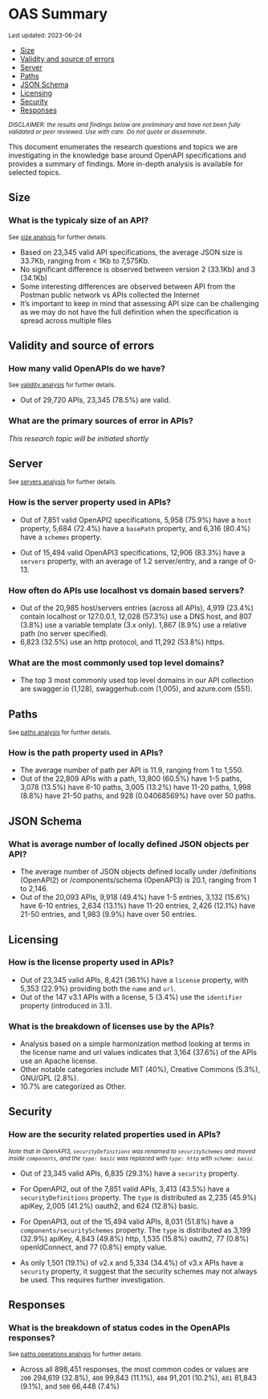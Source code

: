 OAS Summary
================
<sup>Last updated: 2023-06-24</sup>

- <a href="#size" id="toc-size">Size</a>
- <a href="#validity-and-source-of-errors"
  id="toc-validity-and-source-of-errors">Validity and source of errors</a>
- <a href="#server" id="toc-server">Server</a>
- <a href="#paths" id="toc-paths">Paths</a>
- <a href="#json-schema" id="toc-json-schema">JSON Schema</a>
- <a href="#licensing" id="toc-licensing">Licensing</a>
- <a href="#security" id="toc-security">Security</a>
- <a href="#responses" id="toc-responses">Responses</a>

<sup>*DISCLAIMER: the results and findings below are preliminary and
have not been fully validated or peer reviewed. Use with care. Do not
quote or disseminate.*</sup>

This document enumerates the research questions and topics we are
investigating in the knowledge base around OpenAPI specifications and
provides a summary of findings. More in-depth analysis is available for
selected topics.

## Size

### What is the typicaly size of an API?

<sup>See [size analysis](oas_size.md) for further details.<sup>

- Based on 23,345 valid API specifications, the average JSON size is
  33.7Kb, ranging from \< 1Kb to 7,575Kb.
- No significant difference is observed between version 2 (33.1Kb) and 3
  (34.1Kb)
- Some interesting differences are observed between API from the Postman
  public network vs APIs collected the Internet
- It’s important to keep in mind that assessing API size can be
  challenging as we may do not have the full definition when the
  specification is spread across multiple files

## Validity and source of errors

### How many valid OpenAPIs do we have?

<sup>See [validity analysis](oas_validity.md) for further details.<sup>

- Out of 29,720 APIs, 23,345 (78.5%) are valid.

### What are the primary sources of error in APIs?

*This research topic will be initiated shortly*

## Server

<sup>See [servers analysis](oas_servers.md) for further details.</sup>

### How is the server property used in APIs?

- Out of 7,851 valid OpenAPI2 specifications, 5,958 (75.9%) have a
  `host` property, 5,684 (72.4%) have a `basePath` property, and 6,316
  (80.4%) have a `schemes` property.

- Out of 15,494 valid OpenAPI3 specifications, 12,906 (83.3%) have a
  `servers` property, with an average of 1.2 server/entry, and a range
  of 0-13.

### How often do APIs use localhost vs domain based servers?

- Out of the 20,985 host/servers entries (across all APIs), 4,919
  (23.4%) contain localhost or 127.0.0.1, 12,028 (57.3%) use a DNS host,
  and 807 (3.8%) use a variable template (3.x only). 1,867 (8.9%) use a
  relative path (no server specified).
- 6,823 (32.5%) use an http protocol, and 11,292 (53.8%) https.

### What are the most commonly used top level domains?

- The top 3 most commonly used top level domains in our API collection
  are swagger.io (1,128), swaggerhub.com (1,005), and azure.com (551).

## Paths

<sup>See [paths analysis](oas_paths.md) for further details.</sup>

### How is the path property used in APIs?

- The average number of path per API is 11.9, ranging from 1 to 1,550.
- Out of the 22,809 APIs with a path, 13,800 (60.5%) have 1-5 paths,
  3,078 (13.5%) have 6-10 paths, 3,005 (13.2%) have 11-20 paths, 1,998
  (8.8%) have 21-50 paths, and 928 (0.04068569%) have over 50 paths.

## JSON Schema

### What is average number of locally defined JSON objects per API?

- The average number of JSON objects defined locally under /definitions
  (OpenAPI2) or /components/schema (OpenAPI3) is 20.1, ranging from 1 to
  2,146.
- Out of the 20,093 APIs, 9,918 (49.4%) have 1-5 entries, 3,132 (15.6%)
  have 6-10 entries, 2,634 (13.1%) have 11-20 entries, 2,426 (12.1%)
  have 21-50 entries, and 1,983 (9.9%) have over 50 entries.

## Licensing

### How is the license property used in APIs?

- Out of 23,345 valid APIs, 8,421 (36.1%) have a `license` property,
  with 5,353 (22.9%) providing both the `name` and `url`.
- Out of the 147 v3.1 APIs with a license, 5 (3.4%) use the `identifier`
  property (introduced in 3.1).

### What is the breakdown of licenses use by the APIs?

- Analysis based on a simple harmonization method looking at terms in
  the license name and url values indicates that 3,164 (37.6%) of the
  APIs use an Apache license.
- Other notable categories include MIT (40%), Creative Commons (5.3%),
  GNU/GPL (2.8%).
- 10.7% are categorized as Other.

## Security

### How are the security related properties used in APIs?

<sup>*Note that in OpenAPI3, `securityDefinitions` was renamed to
`securitySchemes` and moved inside `components`, and the `type: basic`
was replaced with `type: http` with `scheme: basic`.*</sup>

- Out of 23,345 valid APIs, 6,835 (29.3%) have a `security` property.

- For OpenAPI2, out of the 7,851 valid APIs, 3,413 (43.5%) have a
  `securityDefinitions` property. The `type` is distributed as 2,235
  (45.9%) apiKey, 2,005 (41.2%) oauth2, and 624 (12.8%) basic.

- For OpenAPI3, out of the 15,494 valid APIs, 8,031 (51.8%) have a
  `components/securitySchemes` property. The `type` is distributed as
  3,199 (32.9%) apiKey, 4,843 (49.8%) http, 1,535 (15.8%) oauth2, 77
  (0.8%) openIdConnect, and 77 (0.8%) empty value.

- As only 1,501 (19.1%) of v2.x and 5,334 (34.4%) of v3.x APIs have a
  `security` property, it suggest that the security schemes may not
  always be used. This requires further investigation.

## Responses

### What is the breakdown of status codes in the OpenAPIs responses?

<sup>See [paths operations analysis](oas_paths_operations.md) for
further details.<sup>

- Across all 898,451 responses, the most common codes or values are
  `200` 294,619 (32.8%), `400` 99,843 (11.1%), `404` 91,201 (10.2%),
  `401` 81,843 (9.1%), and `500` 66,448 (7.4%)
